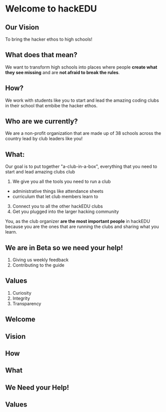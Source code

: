 # Welcome to hackEDU



## Our Vision
To bring the hacker ethos to high schools!



## What does that mean?
We want to transform high schools into places where people **create what they see missing** and are **not afraid to break the rules**.



## How?
We work with students like you to start and lead the amazing coding clubs in their school that embibe the hacker ethos.



## Who are we currently?
We are a non-profit organization that are made up of 38 schools across the country lead by club leaders like you!



## What:
Our goal is to put together "a-club-in-a-box", everything that you need to start and lead amazing clubs club

1. We give you all the tools you need to run a club
  - administrative things like attendance sheets
  - curriculum that let club members learn to 
3. Connect you to all the other hackEDU clubs
4. Get you plugged into the larger hacking community



You, as the club organizer **are the most important people** in hackEDU
because you are the ones that are running the clubs and sharing what you learn.



## We are in Beta so we need your help!

1. Giving us weekly feedback 
2. Contributing to the guide



## Values
1. Curiosity
2. Integrity
3. Transparency











## Welcome



## Vision



## How



## What



## We Need your Help!



## Values




